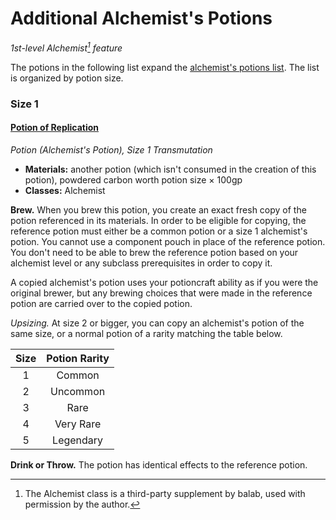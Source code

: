 # Additional Alchemist's Potions

_1st-level Alchemist[^🧪] feature_

The potions in the following list expand the [alchemist's potions list](https://docs.google.com/document/d/1Y5ia5NRk0sKFpsoFI8unjEsPqT_NHKUVG8paACWJtIM). The list is organized by potion size.

### Size 1

#### [Potion of Replication](https://github.com/mpanighetti/dnd5e-magic-items/blob/main/potions/potion-of-replication.md)

_Potion (Alchemist's Potion), Size 1 Transmutation_

- **Materials:** another potion (which isn't consumed in the creation of this potion), powdered carbon worth potion size × 100gp
- **Classes:** Alchemist

**Brew.** When you brew this potion, you create an exact fresh copy of the potion referenced in its materials. In order to be eligible for copying, the reference potion must either be a common potion or a size 1 alchemist's potion. You cannot use a component pouch in place of the reference potion. You don't need to be able to brew the reference potion based on your alchemist level or any subclass prerequisites in order to copy it.

A copied alchemist's potion uses your potioncraft ability as if you were the original brewer, but any brewing choices that were made in the reference potion are carried over to the copied potion.

_Upsizing._ At size 2 or bigger, you can copy an alchemist's potion of the same size, or a normal potion of a rarity matching the table below.

| Size | Potion Rarity |
|:----:|:-------------:|
|  1   |     Common    |
|  2   |    Uncommon   |
|  3   |      Rare     |
|  4   |   Very Rare   |
|  5   |   Legendary   |

**Drink or Throw.** The potion has identical effects to the reference potion.

[^🧪]: The Alchemist class is a third-party supplement by balab, used with permission by the author.
